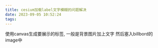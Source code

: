 ```yaml
---
title: cesium加载label文字模糊的问题解决
date: 2023-09-05 10:52:24
tags:
---
```



使用canvas生成要展示的标签, 一般是背景图片加上文字 然后塞入billbord的image中 
